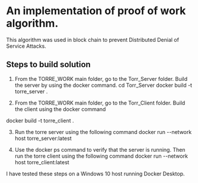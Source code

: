 # An implementation of proof of work algorithm. 

This algorithm was used in block chain to prevent Distributed Denial of Service Attacks.

Steps to build solution
-----------------------------
1. From the TORRE_WORK main folder, go to the Torr_Server folder. Build the server by using the docker command.
cd Torr_Server
docker build -t torre_server .

2. From the TORRE_WORK main folder, go to the Torr_Client folder. Build the client using the docker command

docker build -t torre_client .

3. Run the torre server using the following command
docker run --network host torre_server:latest

4. Use the docker ps command to verify that the server is running. Then run the torre client using the following command
docker run --network host torre_client:latest

I have tested these steps on a Windows 10 host running Docker Desktop.
